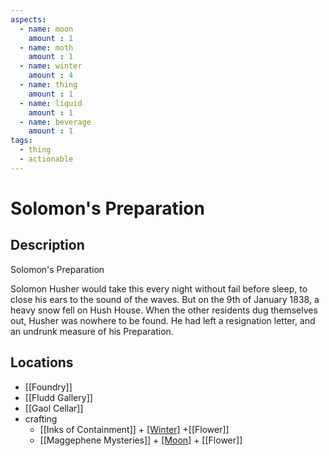 ```yaml
---
aspects: 
  - name: moon
    amount : 1
  - name: moth
    amount : 1
  - name: winter
    amount : 4
  - name: thing
    amount : 1
  - name: liquid
    amount : 1
  - name: beverage
    amount : 1
tags:
  - thing
  - actionable
---
```


# Solomon's Preparation

## Description
Solomon's Preparation

Solomon Husher would take this every night without fail before sleep, to close his ears to the sound of the waves. But on the 9th of January 1838, a heavy snow fell on Hush House. When the other residents dug themselves out, Husher was nowhere to be found. He had left a resignation letter, and an undrunk measure of his Preparation.
## Locations
- [[Foundry]]
- [[Fludd Gallery]]
- [[Gaol Cellar]]
- crafting
	- [[Inks of Containment]] + [[Winter]](10) +[[Flower]]
	- [[Maggephene Mysteries]] + [[Moon]](10) + [[Flower]]